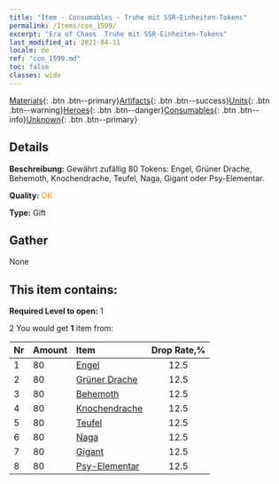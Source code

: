 ```yaml
---
title: "Item - Consumables - Truhe mit SSR-Einheiten-Tokens"
permalink: /Items/con_1599/
excerpt: "Era of Chaos  Truhe mit SSR-Einheiten-Tokens"
last_modified_at: 2021-04-11
locale: de
ref: "con_1599.md"
toc: false
classes: wide
---
```

 [Materials](/de/Items/){: .btn .btn--primary}[Artifacts](/de/Items/Artifacts/){: .btn .btn--success}[Units](/de/Items/Units/){: .btn .btn--warning}[Heroes](/de/Items/Heroes/){: .btn .btn--danger}[Consumables](/de/Items/Consumables/){: .btn .btn--info}[Unknown](/de/Items/Unknown/){: .btn .btn--primary}

## Details
 **Beschreibung:** Gewährt zufällig 80 Tokens: Engel, Grüner Drache, Behemoth, Knochendrache, Teufel, Naga, Gigant oder Psy-Elementar.

 **Quality:** <span style="color: #FF8C00">OK</span>

 **Type:** Gift

## Gather

  None

## This item contains:

 **Required Level to open:** 1

 2 You would get **1** item  from:

  | Nr | Amount |     Item    | Drop Rate,% |
  |:---|:-------|:------------|:---------:|
  | 1 | 80 | [Engel](/de/Items/unt_196/) | 12.5 | 
  | 2 | 80 | [Grüner Drache](/de/Items/unt_205/) | 12.5 | 
  | 3 | 80 | [Behemoth](/de/Items/unt_223/) | 12.5 | 
  | 4 | 80 | [Knochendrache](/de/Items/unt_214/) | 12.5 | 
  | 5 | 80 | [Teufel](/de/Items/unt_232/) | 12.5 | 
  | 6 | 80 | [Naga](/de/Items/unt_240/) | 12.5 | 
  | 7 | 80 | [Gigant](/de/Items/unt_241/) | 12.5 | 
  | 8 | 80 | [Psy-Elementar](/de/Items/unt_267/) | 12.5 | 
